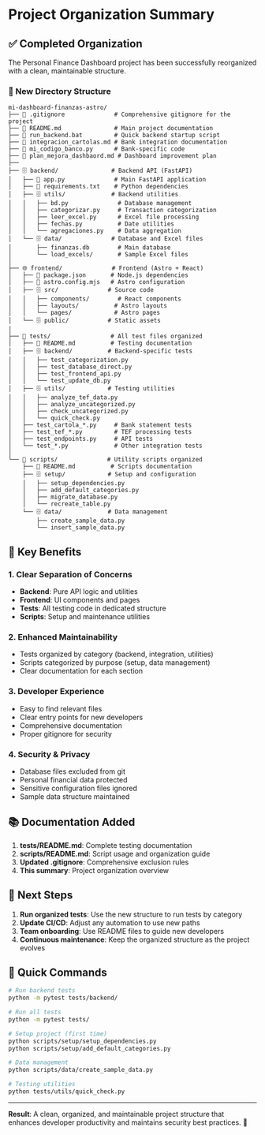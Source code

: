 # Project Organization Summary

## ✅ Completed Organization

The Personal Finance Dashboard project has been successfully reorganized with a clean, maintainable structure.

### 📁 New Directory Structure

```
mi-dashboard-finanzas-astro/
├── 📄 .gitignore              # Comprehensive gitignore for the project
├── 📄 README.md               # Main project documentation
├── 📄 run_backend.bat         # Quick backend startup script
├── 📄 integracion_cartolas.md # Bank integration documentation
├── 📄 mi_codigo_banco.py      # Bank-specific code
├── 📄 plan_mejora_dashbaord.md # Dashboard improvement plan
├── 
├── 🗄️ backend/               # Backend API (FastAPI)
│   ├── 📄 app.py              # Main FastAPI application
│   ├── 📄 requirements.txt    # Python dependencies
│   ├── 🗄️ utils/             # Backend utilities
│   │   ├── bd.py              # Database management
│   │   ├── categorizar.py     # Transaction categorization
│   │   ├── leer_excel.py      # Excel file processing
│   │   ├── fechas.py          # Date utilities
│   │   └── agregaciones.py    # Data aggregation
│   └── 🗄️ data/              # Database and Excel files
│       ├── finanzas.db        # Main database
│       └── load_excels/       # Sample Excel files
│
├── 🌐 frontend/              # Frontend (Astro + React)
│   ├── 📄 package.json       # Node.js dependencies
│   ├── 📄 astro.config.mjs   # Astro configuration
│   ├── 🗄️ src/              # Source code
│   │   ├── components/        # React components
│   │   ├── layouts/          # Astro layouts
│   │   └── pages/            # Astro pages
│   └── 🗄️ public/           # Static assets
│
├── 🧪 tests/                 # All test files organized
│   ├── 📄 README.md          # Testing documentation
│   ├── 🗄️ backend/          # Backend-specific tests
│   │   ├── test_categorization.py
│   │   ├── test_database_direct.py
│   │   ├── test_frontend_api.py
│   │   └── test_update_db.py
│   ├── 🗄️ utils/            # Testing utilities
│   │   ├── analyze_tef_data.py
│   │   ├── analyze_uncategorized.py
│   │   ├── check_uncategorized.py
│   │   └── quick_check.py
│   ├── test_cartola_*.py     # Bank statement tests
│   ├── test_tef_*.py         # TEF processing tests
│   ├── test_endpoints.py     # API tests
│   └── test_*.py             # Other integration tests
│
└── 🔧 scripts/              # Utility scripts organized
    ├── 📄 README.md          # Scripts documentation
    ├── 🗄️ setup/            # Setup and configuration
    │   ├── setup_dependencies.py
    │   ├── add_default_categories.py
    │   ├── migrate_database.py
    │   └── recreate_table.py
    └── 🗄️ data/             # Data management
        ├── create_sample_data.py
        └── insert_sample_data.py
```

## 🎯 Key Benefits

### 1. **Clear Separation of Concerns**
- **Backend**: Pure API logic and utilities
- **Frontend**: UI components and pages
- **Tests**: All testing code in dedicated structure
- **Scripts**: Setup and maintenance utilities

### 2. **Enhanced Maintainability**
- Tests organized by category (backend, integration, utilities)
- Scripts categorized by purpose (setup, data management)
- Clear documentation for each section

### 3. **Developer Experience**
- Easy to find relevant files
- Clear entry points for new developers
- Comprehensive documentation
- Proper gitignore for security

### 4. **Security & Privacy**
- Database files excluded from git
- Personal financial data protected
- Sensitive configuration files ignored
- Sample data structure maintained

## 📚 Documentation Added

1. **tests/README.md**: Complete testing documentation
2. **scripts/README.md**: Script usage and organization guide
3. **Updated .gitignore**: Comprehensive exclusion rules
4. **This summary**: Project organization overview

## 🚀 Next Steps

1. **Run organized tests**: Use the new structure to run tests by category
2. **Update CI/CD**: Adjust any automation to use new paths
3. **Team onboarding**: Use README files to guide new developers
4. **Continuous maintenance**: Keep the organized structure as the project evolves

## 🔄 Quick Commands

```bash
# Run backend tests
python -m pytest tests/backend/

# Run all tests
python -m pytest tests/

# Setup project (first time)
python scripts/setup/setup_dependencies.py
python scripts/setup/add_default_categories.py

# Data management
python scripts/data/create_sample_data.py

# Testing utilities
python tests/utils/quick_check.py
```

---

**Result**: A clean, organized, and maintainable project structure that enhances developer productivity and maintains security best practices. 🎉
